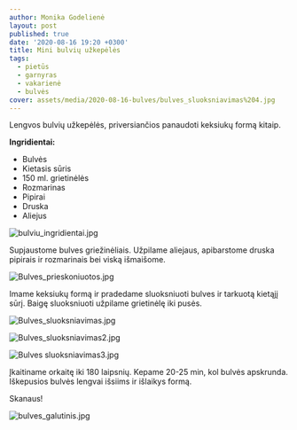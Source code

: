 ```yaml
---
author: Monika Godelienė
layout: post
published: true
date: '2020-08-16 19:20 +0300'
title: Mini bulvių užkepėlės
tags:
  - pietūs
  - garnyras
  - vakarienė
  - bulvės
cover: assets/media/2020-08-16-bulves/bulves_sluoksniavimas%204.jpg
---
```

Lengvos bulvių užkepėlės, priversiančios panaudoti keksiukų formą kitaip.

**Ingridientai:**

* Bulvės
* Kietasis sūris
* 150 ml. grietinėlės
* Rozmarinas
* Pipirai
* Druska
* Aliejus

![bulviu_ingridientai.jpg]({{site.baseurl}}/assets/media/2020-08-16-bulves/bulviu_ingridientai.jpg)

Supjaustome bulves griežinėliais. Užpilame aliejaus, apibarstome druska pipirais ir rozmarinais bei viską išmaišome. 

![Bulves_prieskoniuotos.jpg]({{site.baseurl}}/assets/media/2020-08-16-bulves/Bulves_prieskoniuotos.jpg)

Imame keksiukų formą ir pradedame sluoksniuoti bulves ir tarkuotą kietąjį sūrį. Baigę sluoksniuoti užpilame grietinėlę iki pusės.

![Bulves_sluoksniavimas.jpg]({{site.baseurl}}/assets/media/2020-08-16-bulves/Bulves_sluoksniavimas.jpg)


![Bulves_sluoksniavimas2.jpg]({{site.baseurl}}/assets/media/2020-08-16-bulves/Bulves_sluoksniavimas2.jpg)


![Bulves sluoksniavimas3.jpg]({{site.baseurl}}/assets/media/2020-08-16-bulves/Bulves%20sluoksniavimas3.jpg)

Įkaitiname orkaitę iki 180 laipsnių. Kepame 20-25 min, kol bulvės apskrunda. Iškepusios bulvės lengvai išsiims ir išlaikys formą.

Skanaus!

![bulves_galutinis.jpg]({{site.baseurl}}/assets/media/2020-08-16-bulves/bulves_galutinis.jpg)


